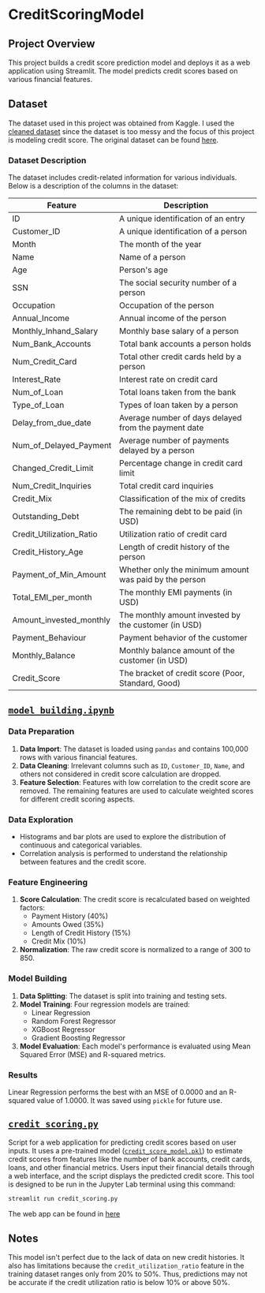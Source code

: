 # CreditScoringModel

## Project Overview
This project builds a credit score prediction model and deploys it as a web application using Streamlit. The model predicts credit scores based on various financial features.

## Dataset
The dataset used in this project was obtained from Kaggle. I used the [cleaned dataset](https://www.kaggle.com/datasets/clkmuhammed/creditscoreclassification/data?select=train.csv/@blank) since the dataset is too messy and the focus of this project is modeling credit score. The original dataset can be found [here](https://www.kaggle.com/datasets/parisrohan/credit-score-classification/@blank).

### Dataset Description
The dataset includes credit-related information for various individuals. Below is a description of the columns in the dataset:

| **Feature**                  | **Description**                                                        |
|------------------------------|------------------------------------------------------------------------|
| ID                           | A unique identification of an entry                                    |
| Customer_ID                  | A unique identification of a person                                     |
| Month                        | The month of the year                                                   |
| Name                         | Name of a person                                                        |
| Age                          | Person's age                                                             |
| SSN                          | The social security number of a person                                   |
| Occupation                    | Occupation of the person                                                 |
| Annual_Income                 | Annual income of the person                                               |
| Monthly_Inhand_Salary         | Monthly base salary of a person                                           |
| Num_Bank_Accounts             | Total bank accounts a person holds                                       |
| Num_Credit_Card               | Total other credit cards held by a person                                |
| Interest_Rate                 | Interest rate on credit card                                             |
| Num_of_Loan                   | Total loans taken from the bank                                          |
| Type_of_Loan                  | Types of loan taken by a person                                          |
| Delay_from_due_date           | Average number of days delayed from the payment date                    |
| Num_of_Delayed_Payment        | Average number of payments delayed by a person                          |
| Changed_Credit_Limit          | Percentage change in credit card limit                                   |
| Num_Credit_Inquiries          | Total credit card inquiries                                              |
| Credit_Mix                    | Classification of the mix of credits                                     |
| Outstanding_Debt              | The remaining debt to be paid (in USD)                                   |
| Credit_Utilization_Ratio      | Utilization ratio of credit card                                         |
| Credit_History_Age            | Length of credit history of the person                                   |
| Payment_of_Min_Amount         | Whether only the minimum amount was paid by the person                   |
| Total_EMI_per_month           | The monthly EMI payments (in USD)                                        |
| Amount_invested_monthly       | The monthly amount invested by the customer (in USD)                     |
| Payment_Behaviour             | Payment behavior of the customer                                         |
| Monthly_Balance               | Monthly balance amount of the customer (in USD)                          |
| Credit_Score                  | The bracket of credit score (Poor, Standard, Good)                       |

## [`model_building.ipynb`](model_building.ipynb)

### Data Preparation
1. **Data Import**: The dataset is loaded using `pandas` and contains 100,000 rows with various financial features.
2. **Data Cleaning**: Irrelevant columns such as `ID`, `Customer_ID`, `Name`, and others not considered in credit score calculation are dropped.
3. **Feature Selection**: Features with low correlation to the credit score are removed. The remaining features are used to calculate weighted scores for different credit scoring aspects.

### Data Exploration
- Histograms and bar plots are used to explore the distribution of continuous and categorical variables.
- Correlation analysis is performed to understand the relationship between features and the credit score.

### Feature Engineering
1. **Score Calculation**: The credit score is recalculated based on weighted factors:
   - Payment History (40%)
   - Amounts Owed (35%)
   - Length of Credit History (15%)
   - Credit Mix (10%)
2. **Normalization**: The raw credit score is normalized to a range of 300 to 850.

### Model Building
1. **Data Splitting**: The dataset is split into training and testing sets.
2. **Model Training**: Four regression models are trained:
   - Linear Regression
   - Random Forest Regressor
   - XGBoost Regressor
   - Gradient Boosting Regressor
3. **Model Evaluation**: Each model's performance is evaluated using Mean Squared Error (MSE) and R-squared metrics.

### Results
Linear Regression performs the best with an MSE of 0.0000 and an R-squared value of 1.0000. It was saved using `pickle` for future use.

## [`credit_scoring.py`](credit_scoring.py)
Script for a web application for predicting credit scores based on user inputs. It uses a pre-trained model ([`credit_score_model.pkl`](credit_score_model.pkl)) to estimate credit scores from features like the number of bank accounts, credit cards, loans, and other financial metrics. Users input their financial details through a web interface, and the script displays the predicted credit score. This tool is designed to be run in the Jupyter Lab terminal using this command:

```bash
streamlit run credit_scoring.py
```
The web app can be found in [here](https://mycreditscoringmodel.streamlit.app/@blank)

## Notes

This model isn't perfect due to the lack of data on new credit histories. It also has limitations because the `credit_utilization_ratio` feature in the training dataset ranges only from 20% to 50%. Thus, predictions may not be accurate if the credit utilization ratio is below 10% or above 50%.
